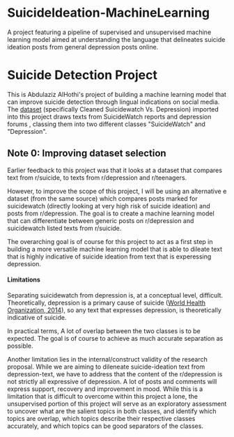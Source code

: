 # SuicideIdeation-MachineLearning
A project featuring a pipeline of supervised and unsupervised machine learning model aimed at understanding the language that delineates suicide ideation posts from general depression posts online.
# Suicide Detection Project
This is Abdulaziz AlHothi's project of building a machine learning model that can improve suicide detection through lingual indications on social media. The [dataset](https://https://www.kaggle.com/datasets/nikhileswarkomati/suicide-watch) (specifically Cleaned Suicidewatch Vs. Depression) imported into this project draws texts from SuicideWatch reports and depression forums , classing them into two different classes "SuicideWatch" and "Depression".


## Note 0: Improving dataset selection
Earlier feedback to this project was that it looks at a dataset that compares text from r/suicide, to texts from r/depression and r/teenagers. 

However, to improve the scope of this project, I will be using an alternative e dataset (from the same source) which compares posts marked for suicidewatch (directly looking at very high risk of suicide ideation) and posts from r/depression. The goal is to create a machine learning model that can differentiate between generic posts on r/depression and suicidewatch listed texts from r/suicide. 

The overarching goal is of course for this project to act as a first step in building a more versatile machine learning model that is able to dileate text that is highly indicative of suicide ideation from text that is experessing depression.  

#### Limitations 

Separating suicidewatch from depression is, at a conceptual level, difficult. Theoretically, depression is a primary cause of suicide ([World Health Organization, 2014](https://www.who.int/publications/i/item/9789241564779)), so any text that expresses depression, is theoretically indicative of suicide. 

In practical terms, A lot of overlap between the two classes is to be expected. The goal is of course to achieve as much accurate separation as possible. 

Another limitation lies in the internal/construct validity of the research proposal. While we are aiming to dileneate suicide-ideation text from depression-text, we have to address that the content of the r/depression is not strictly all expressive of depression. A lot of posts and comments will express support, recovery and improvement in mood. While this is a limitation that is difficult to overcome within this project a lone, the unsupervised portion of this project will serve as an exploratory assessment to uncover what are the salient topics in both classes, and identify which topics are overlap, which topics describe their respective classes accurately, and which topics can be good separators of the classes. 
